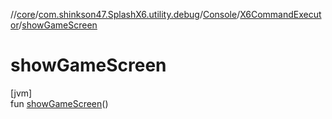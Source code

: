 //[core](../../../../index.md)/[com.shinkson47.SplashX6.utility.debug](../../index.md)/[Console](../index.md)/[X6CommandExecutor](index.md)/[showGameScreen](show-game-screen.md)

# showGameScreen

[jvm]\
fun [showGameScreen](show-game-screen.md)()
